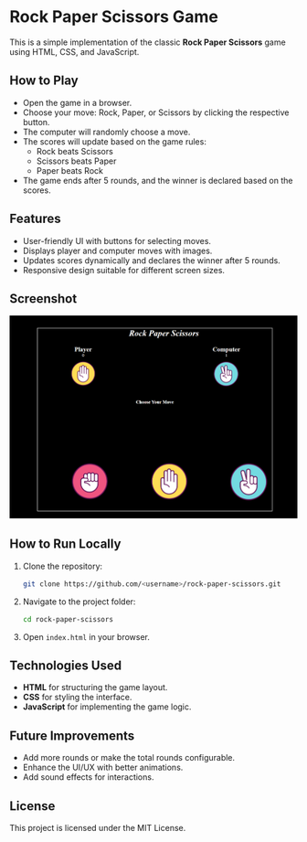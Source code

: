 
# Rock Paper Scissors Game

This is a simple implementation of the classic **Rock Paper Scissors** game using HTML, CSS, and JavaScript.

## How to Play
- Open the game in a browser.
- Choose your move: Rock, Paper, or Scissors by clicking the respective button.
- The computer will randomly choose a move.
- The scores will update based on the game rules:
  - Rock beats Scissors
  - Scissors beats Paper
  - Paper beats Rock
- The game ends after 5 rounds, and the winner is declared based on the scores.

## Features
- User-friendly UI with buttons for selecting moves.
- Displays player and computer moves with images.
- Updates scores dynamically and declares the winner after 5 rounds.
- Responsive design suitable for different screen sizes.

## Screenshot
![alt text](image.png)

## How to Run Locally
1. Clone the repository:
   ```bash
   git clone https://github.com/<username>/rock-paper-scissors.git
   ```
2. Navigate to the project folder:
   ```bash
   cd rock-paper-scissors
   ```
3. Open `index.html` in your browser.

## Technologies Used
- **HTML** for structuring the game layout.
- **CSS** for styling the interface.
- **JavaScript** for implementing the game logic.

## Future Improvements
- Add more rounds or make the total rounds configurable.
- Enhance the UI/UX with better animations.
- Add sound effects for interactions.

## License
This project is licensed under the MIT License.

